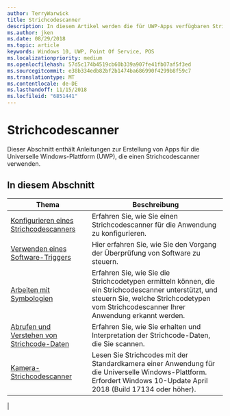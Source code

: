 ```yaml
---
author: TerryWarwick
title: Strichcodescanner
description: In diesem Artikel werden die für UWP-Apps verfügbaren Strichcodescanner-Features aufgeführt, sowie die Links zu den Anleitungen für ihre Verwendung.
ms.author: jken
ms.date: 08/29/2018
ms.topic: article
keywords: Windows 10, UWP, Point Of Service, POS
ms.localizationpriority: medium
ms.openlocfilehash: 57d5c174b4519cb60b339a907fe41fb07af5f3ed
ms.sourcegitcommit: e38b334edb82bf2b1474ba686990f4299b8f59c7
ms.translationtype: MT
ms.contentlocale: de-DE
ms.lasthandoff: 11/15/2018
ms.locfileid: "6851441"
---
```

# <a name="barcode-scanner"></a>Strichcodescanner

Dieser Abschnitt enthält Anleitungen zur Erstellung von Apps für die Universelle Windows-Plattform (UWP), die einen Strichcodescanner verwenden.

## <a name="in-this-section"></a>In diesem Abschnitt

|Thema |Beschreibung |
|------|------------|
| [Konfigurieren eines Strichcodescanners](../devices-sensors/pos-barcodescanner-configure.md)  | Erfahren Sie, wie Sie einen Strichcodescanner für die Anwendung zu konfigurieren. |
| [Verwenden eines Software-Triggers](../devices-sensors/pos-barcodescanner-software-trigger.md) | Hier erfahren Sie, wie Sie den Vorgang der Überprüfung von Software zu steuern. |
| [Arbeiten mit Symbologien](pos-barcodescanner-symbologies.md) | Erfahren Sie, wie Sie die Strichcodetypen ermitteln können, die ein Strichcodescanner unterstützt, und steuern Sie, welche Strichcodetypen vom Strichcodescanner Ihrer Anwendung erkannt werden. |
| [Abrufen und Verstehen von Strichcode-Daten](pos-barcodescanner-scan-data.md) | Erfahren Sie, wie Sie erhalten und Interpretation der Strichcode-Daten, die Sie scannen. |
| [Kamera-Strichcodescanner](pos-camerabarcode.md) | Lesen Sie Strichcodes mit der Standardkamera einer Anwendung für die Universelle Windows-Plattform. Erfordert Windows 10-Update April 2018 (Build 17134 oder höher). |
|
 
